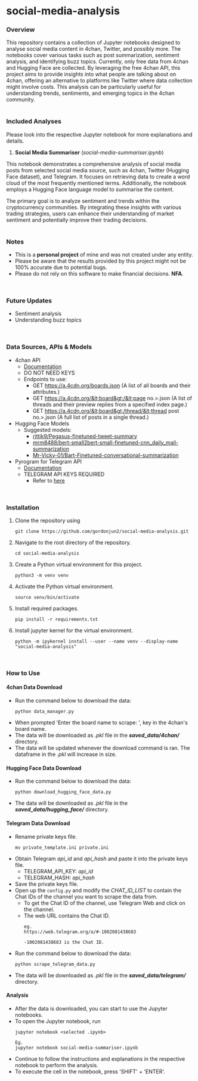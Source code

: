 # social-media-analysis

### **Overview**
This repository contains a collection of Jupyter notebooks designed to analyse social media content in 4chan, Twitter, and possibly more. The notebooks cover various tasks such as post summarization, sentiment analysis, and identifying buzz topics. Currently, only free data from 4chan and Hugging Face are collected. By leveraging the free 4chan API, this project aims to provide insights into what people are talking about on 4chan, offering an alternative to platforms like Twitter where data collection might involve costs. This analysis can be particularly useful for understanding trends, sentiments, and emerging topics in the 4chan community.
<br>
<br>

### Included Analyses
Please look into the respective Jupyter notebook for more explanations and details.

1. **Social Media Summariser** (*social-media-summariser.ipynb*)

This notebook demonstrates a comprehensive analysis of social media posts from selected social media source, such as 4chan, Twitter (Hugging Face dataset), and Telegram. It focuses on retrieving data to create a word cloud of the most frequently mentioned terms. Additionally, the notebook employs a Hugging Face language model to summarise the content.

The primary goal is to analyze sentiment and trends within the cryptocurrency communities. By integrating these insights with various trading strategies, users can enhance their understanding of market sentiment and potentially improve their trading decisions.
<br>
<br>

### Notes
- This is a **personal project** of mine and was not created under any entity.
- Please be aware that the results provided by this project might not be 100% accurate due to potential bugs.
- Please do not rely on this software to make financial decisions. **NFA**.
<br>

### Future Updates
- Sentiment analysis
- Understanding buzz topics
<br>

### Data Sources, APIs & Models
- 4chan API
    - [Documentation](https://github.com/4chan/4chan-API)
    - DO NOT NEED KEYS
    - Endpoints to use:
        - GET https://a.4cdn.org/boards.json (A list of all boards and their attributes.)
        - GET https://a.4cdn.org/&lt;board&gt;/&lt;page no.&gt;.json (A list of threads and their preview replies from a specified index page.)
        - GET https://a.4cdn.org/&lt;board&gt;/thread/&lt;thread post no.&gt;.json (A full list of posts in a single thread.)
- Hugging Face Models
    - Suggested models:
        - [rittik9/Pegasus-finetuned-tweet-summary](https://huggingface.co/rittik9/Pegasus-finetuned-tweet-summary)
        - [mrm8488/bert-small2bert-small-finetuned-cnn_daily_mail-summarization](https://huggingface.co/mrm8488/bert-small2bert-small-finetuned-cnn_daily_mail-summarization)
        - [Mr-Vicky-01/Bart-Finetuned-conversational-summarization](https://huggingface.co/Mr-Vicky-01/Bart-Finetuned-conversational-summarization)
- Pyrogram for Telegram API
    - [Documentation](https://docs.pyrogram.org/)
    - TELEGRAM API KEYS REQUIRED
        - Refer to [here](https://core.telegram.org/api/obtaining_api_id)
<br>

### **Installation**
1. Clone the repository using
    ```
    git clone https://github.com/gordonjun2/social-media-analysis.git
    ```
2. Navigate to the root directory of the repository.
    ```
    cd social-media-analysis
    ```
3. Create a Python virtual environment for this project.
    ```
    python3 -m venv venv
    ```
4. Activate the Python virtual environment.
    ```
    source venv/bin/activate
    ```
5. Install required packages.
    ```
    pip install -r requirements.txt
    ```
6. Install jupyter kernel for the virtual environment.
    ```
    python -m ipykernel install --user --name venv --display-name "social-media-analysis"
    ```
<br>

### How to Use

#### 4chan Data Download
- Run the command below to download the data:
    ```
    python data_manager.py
    ```
- When prompted 'Enter the board name to scrape: ', key in the 4chan's board name.
- The data will be downloaded as *.pkl* file in the ***saved_data/4chan/*** directory.
- The data will be updated whenever the download command is ran. The dataframe in the *.pkl* will increase in size.

#### Hugging Face Data Download
- Run the command below to download the data:
    ```
    python download_hugging_face_data.py
    ```
- The data will be downloaded as *.pkl* file in the ***saved_data/hugging_face/*** directory.

#### Telegram Data Download
- Rename private keys file.
    ```
    mv private_template.ini private.ini
    ```
- Obtain Telegram *api_id* and *api_hash* and paste it into the private keys file.
    - TELEGRAM_API_KEY: *api_id*
    - TELEGRAM_HASH: *api_hash*
- Save the private keys file.
- Open up the ```config.py``` and modify the *CHAT_ID_LIST* to contain the Chat IDs of the channel you want to scrape the data from.
    - To get the Chat ID of the channel, use Telegram Web and click on the channel.
    - The web URL contains the Chat ID.
        ```
        eg.
        https://web.telegram.org/a/#-1002081438683

        -1002081438683 is the Chat ID.
        ```
- Run the command below to download the data:
    ```
    python scrape_telegram_data.py
    ```
- The data will be downloaded as *.pkl* file in the ***saved_data/telegram/*** directory.

#### Analysis
- After the data is downloaded, you can start to use the Jupyter notebooks.
- To open the Jupyter notebook, run
    ```
    jupyter notebook <selected .ipynb>

    Eg.
    jupyter notebook social-media-summariser.ipynb
    ```
- Continue to follow the instructions and explanations in the respective notebook to perform the analysis.
- To execute the cell in the notebook, press 'SHIFT' + 'ENTER'.
<br>
